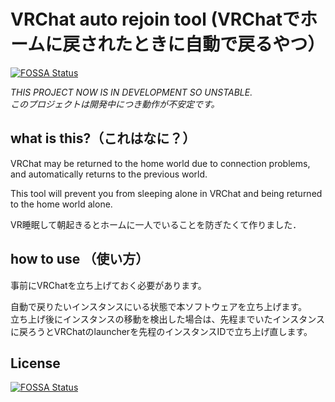 # VRChat auto rejoin tool (VRChatでホームに戻されたときに自動で戻るやつ）
[![FOSSA Status](https://app.fossa.io/api/projects/git%2Bgithub.com%2Fbootjp%2Fvrc_auto_rejoin_tool.svg?type=shield)](https://app.fossa.io/projects/git%2Bgithub.com%2Fbootjp%2Fvrc_auto_rejoin_tool?ref=badge_shield)


*THIS PROJECT NOW IS IN DEVELOPMENT SO UNSTABLE.*  
*このプロジェクトは開発中につき動作が不安定です。*

## what is this?（これはなに？）

VRChat may be returned to the home world due to connection problems, and automatically returns to the previous world.

This tool will prevent you from sleeping alone in VRChat and being returned to the home world alone.

VR睡眠して朝起きるとホームに一人でいることを防ぎたくて作りました．

## how to use （使い方）
事前にVRChatを立ち上げておく必要があります。  

自動で戻りたいインスタンスにいる状態で本ソフトウェアを立ち上げます。  
立ち上げ後にインスタンスの移動を検出した場合は、先程までいたインスタンスに戻ろうとVRChatのlauncherを先程のインスタンスIDで立ち上げ直します。


## License
[![FOSSA Status](https://app.fossa.io/api/projects/git%2Bgithub.com%2Fbootjp%2Fvrc_auto_rejoin_tool.svg?type=large)](https://app.fossa.io/projects/git%2Bgithub.com%2Fbootjp%2Fvrc_auto_rejoin_tool?ref=badge_large)

